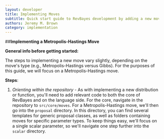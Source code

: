 ```yaml
---
layout: developer
title: Implementing Moves
subtitle: Quick start guide to RevBayes development by adding a new move
authors: Jeremy M. Brown
category: implementation
---
```


##**Implementing a Metropolis-Hastings Move**

**General info before getting started:**

The steps to implementing a new move vary slightly, depending on the move's type (e.g., Metropolis-Hastings versus Gibbs). For the purposes of this guide, we will focus on a Metropolis-Hastings move.

**Steps**:

1. _Orienting within the repository_ - As with implementing a new distribution or function, you'll need to add relevant code to both the core of RevBayes and on the language side. For the core, navigate in the repository to `src/core/moves`. For a Metropolis-Hastings move, we'll then go into the `proposal` directory. In this directory, you can find several templates for generic proposal classes, as well as folders containing moves for specific parameter types. To keep things easy, we'll focus on a single scalar parameter, so we'll navigate one step further into the `scalar` directory. 
